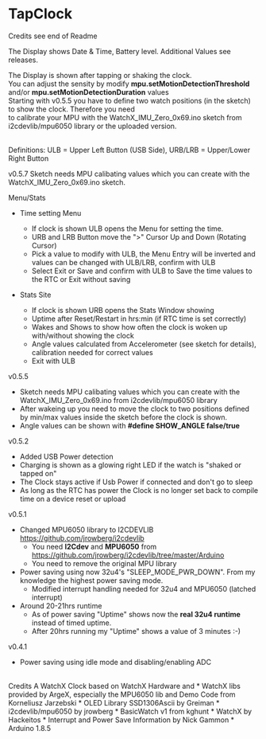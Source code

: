 # TapClock
Credits see end of Readme

The Display shows Date & Time, Battery level. Additional Values see releases.  

The Display is shown after tapping or shaking the clock.<br>
You can adjust the sensity by modify **mpu.setMotionDetectionThreshold** and/or **mpu.setMotionDetectionDuration** values<br>
Starting with v0.5.5 you have to define two watch positions (in the sketch) to show the clock. Therefore you need<br>
to calibrate your MPU with the WatchX_IMU_Zero_0x69.ino sketch from i2cdevlib/mpu6050 library or the uploaded version.<br>
<br>
  
Definitions: ULB = Upper Left Button (USB Side), URB/LRB = Upper/Lower Right Button<br>
  
v0.5.7
Sketch needs MPU calibating values which you can create with the WatchX_IMU_Zero_0x69.ino sketch.  
  
Menu/Stats
* Time setting Menu
  * If clock is shown ULB opens the Menu for setting the time.
   * URB and LRB Button move the ">" Cursor Up and Down (Rotating Cursor)
   * Pick a value to modify with ULB, the Menu Entry will be inverted and values can be changed with ULB/LRB, confirm with ULB
   * Select Exit or Save and confirm with ULB to Save the time values to the RTC or Exit without saving
  
* Stats Site
  * If clock is shown URB opens the Stats Window showing
   * Uptime after Reset/Restart in hrs:min (if RTC time is set correctly)
   * Wakes and Shows to show how often the clock is woken up with/without showing the clock
   * Angle values calculated from Accelerometer (see sketch for details), calibration needed for correct values
   * Exit with ULB
  
v0.5.5
* Sketch needs MPU calibating values which you can create with the WatchX_IMU_Zero_0x69.ino from i2cdevlib/mpu6050 library
* After wakeing up you need to move the clock to two positions defined by min/max values inside the sketch before the clock is shown.
* Angle values can be shown with **#define SHOW_ANGLE  false/true**

v0.5.2
* Added USB Power detection  
* Charging is shown as a glowing right LED if the watch is "shaked or tapped on"  
* The Clock stays active if Usb Power if connected and don't go to sleep
* As long as the RTC has power the Clock is no longer set back to compile time on a device reset or upload  

v0.5.1
* Changed MPU6050 library to I2CDEVLIB https://github.com/jrowberg/i2cdevlib 
  * You need **I2Cdev** and **MPU6050** from https://github.com/jrowberg/i2cdevlib/tree/master/Arduino 
  * You need to remove the original MPU library
* Power saving using now 32u4's "SLEEP_MODE_PWR_DOWN". From my knowledge the highest power saving mode.
  * Modified interrupt handling needed for 32u4 and MPU6050 (latched interrupt)  
* Around 20-21hrs runtime
  * As of power saving "Uptime" shows now the **real 32u4 runtime** instead of timed uptime.  
  * After 20hrs running my "Uptime" shows a value of 3 minutes :-)  
  
v0.4.1
* Power saving using idle mode and disabling/enabling ADC  
  
<br>
Credits
A WatchX Clock based on WatchX Hardware and
* WatchX libs provided by ArgeX, especially the MPU6050 lib and Demo Code from Korneliusz Jarzebski
* OLED Library SSD1306Ascii by Greiman
* i2cdevlib/mpu6050 by jrowberg
* BasicWatch v1 from kghunt
* WatchX by Hackeitos
* Interrupt and Power Save Information by Nick Gammon
* Arduino 1.8.5
